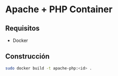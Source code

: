 # Apache + PHP Container

## Requisitos

- Docker

## Construcción

```bash
sudo docker build -t apache-php:<id> .
